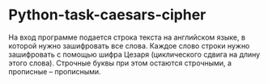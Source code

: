 # Python-task-caesars-cipher

На вход программе подается строка текста на английском языке, в которой нужно зашифровать все слова. 
Каждое слово строки нужно зашифровать с помощью шифра Цезаря (циклического сдвига на длину этого слова).
Строчные буквы при этом остаются строчными, а прописные – прописными.
